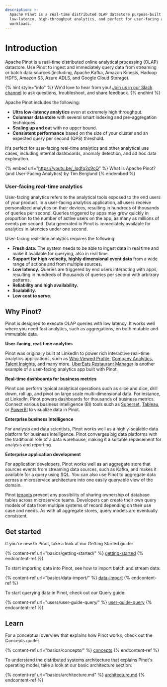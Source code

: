 ```yaml
---
description: >-
  Apache Pinot is a real-time distributed OLAP datastore purpose-built for
  low-latency, high-throughput analytics, and perfect for user-facing analytical
  workloads.
---
```


# Introduction

Apache Pinot is a real-time distributed online analytical processing (OLAP) datastore. Use Pinot to ingest and immediately query data from streaming or batch data sources (including, Apache Kafka, Amazon Kinesis, Hadoop HDFS, Amazon S3, Azure ADLS, and Google Cloud Storage).

{% hint style="info" %}
We'd love to hear from you! [Join us in our Slack channel](https://communityinviter.com/apps/apache-pinot/apache-pinot) to ask questions, troubleshoot, and share feedback.&#x20;
{% endhint %}

Apache Pinot includes the following:

* **Ultra low-latency analytics** even at extremely high throughput.
* **Columnar data store** with several smart indexing and pre-aggregation techniques.
* **Scaling up and out** with no upper bound.
* **Consistent performance** based on the size of your cluster and an expected query per second (QPS) threshold.

It's perfect for user-facing real-time analytics and other analytical use cases, including internal dashboards, anomaly detection, and ad hoc data exploration.

{% embed url="https://youtu.be/_lqdfq2c9cQ" %}
What is Apache Pinot? (and User-Facing Analytics) by Tim Berglund
{% endembed %}

### User-facing real-time analytics

User-facing analytics refers to the analytical tools exposed to the end users of your product. In a user-facing analytics application, all users receive personalized analytics on their devices, resulting in hundreds of thousands of queries per second. Queries triggered by apps may grow quickly in proportion to the number of active users on the app, as many as millions of events per second. Data generated in Pinot is immediately available for analytics in latencies under one second.

User-facing real-time analytics requires the following:

* **Fresh data.** The system needs to be able to ingest data in real time and make it available for querying, also in real time.
* **Support for high-velocity, highly dimensional event data** from a wide range of actions and from multiple sources.
* **Low latency.** Queries are triggered by end users interacting with apps, resulting in hundreds of thousands of queries per second with arbitrary patterns.
* **Reliability and high availability.**
* **Scalability.**
* **Low cost to serve.**

## Why Pinot?

Pinot is designed to execute OLAP queries with low latency. It works well where you need fast analytics, such as aggregations, on both mutable and immutable data.

**User-facing, real-time analytics**

Pinot was originally built at LinkedIn to power rich interactive real-time analytics applications, such as [Who Viewed Profile](https://www.linkedin.com/me/profile-views/urn:li:wvmp:summary/), [Company Analytics](https://www.linkedin.com/company/linkedin/insights/), [Talent Insights](https://business.linkedin.com/talent-solutions/talent-insights), and many more. [UberEats Restaurant Manager](https://eng.uber.com/restaurant-manager/) is another example of a user-facing analytics app built with Pinot.

**Real-time dashboards for business metrics**

Pinot can perform typical analytical operations such as slice and dice, drill down, roll up, and pivot on large scale multi-dimensional data. For instance, at LinkedIn, Pinot powers dashboards for thousands of business metrics. Connect various business intelligence (BI) tools such as [Superset](https://superset.apache.org/docs/intro/), [Tableau](https://www.tableau.com/resource/business-intelligence), or [PowerBI](https://powerbi.microsoft.com/en-us/) to visualize data in Pinot.

**Enterprise business intelligence**

For analysts and data scientists, Pinot works well as a highly-scalable data platform for business intelligence. Pinot converges big data platforms with the traditional role of a data warehouse, making it a suitable replacement for analysis and reporting.

**Enterprise application development**

For application developers, Pinot works well as an aggregate store that sources events from streaming data sources, such as Kafka, and makes it available for a query using SQL. You can also use Pinot to aggregate data across a microservice architecture into one easily queryable view of the domain.

Pinot [tenants](https://docs.pinot.apache.org/basics/components/tenant) prevent any possibility of sharing ownership of database tables across microservice teams. Developers can create their own query models of data from multiple systems of record depending on their use case and needs. As with all aggregate stores, query models are eventually consistent.

## Get started

If you're new to Pinot, take a look at our Getting Started guide:

{% content-ref url="basics/getting-started/" %}
[getting-started](basics/getting-started/)
{% endcontent-ref %}

To start importing data into Pinot, see how to import batch and stream data:

{% content-ref url="basics/data-import/" %}
[data-import](basics/data-import/)
{% endcontent-ref %}

To start querying data in Pinot, check out our Query guide:

{% content-ref url="users/user-guide-query/" %}
[user-guide-query](users/user-guide-query/)
{% endcontent-ref %}

## Learn

For a conceptual overview that explains how Pinot works, check out the Concepts guide:

{% content-ref url="basics/concepts/" %}
[concepts](basics/concepts/)
{% endcontent-ref %}

To understand the distributed systems architecture that explains Pinot's operating model, take a look at our basic architecture section:

{% content-ref url="basics/architecture.md" %}
[architecture.md](basics/architecture.md)
{% endcontent-ref %}
